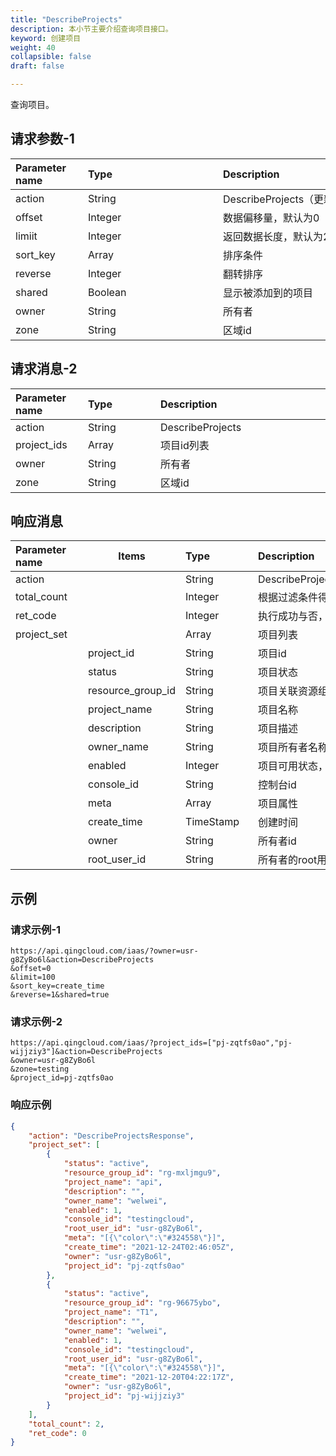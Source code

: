 ```yaml
---
title: "DescribeProjects"
description: 本小节主要介绍查询项目接口。 
keyword: 创建项目
weight: 40
collapsible: false
draft: false

---
```




查询项目。

## 请求参数-1

| <span style="display:inline-block;width:100px">Parameter name</span> | <span style="display:inline-block;width:200">Type</span> | <span style="display:inline-block;width:280px">Description</span> | <span style="display:inline-block;width:100px">Required</span> |
| :----------------------------------------------------------- | :------------------------------------------------------- | :----------------------------------------------------------- | :----------------------------------------------------------- |
| action                                                       | String                                                   | DescribeProjects（更新项目）                                 | true                                                         |
| offset                                                       | Integer                                                  | 数据偏移量，默认为0                                          | false                                                        |
| limiit                                                       | Integer                                                  | 返回数据长度，默认为20，最大100                              | false                                                        |
| sort_key                                                     | Array                                                    | 排序条件                                                     | false                                                        |
| reverse                                                      | Integer                                                  | 翻转排序                                                     | false                                                        |
| shared                                                       | Boolean                                                  | 显示被添加到的项目                                           | false                                                        |
| owner                                                        | String                                                   | 所有者                                                       | false                                                        |
| zone                                                         | String                                                   | 区域id                                                       | false                                                        |

## 请求消息-2

| <span style="display:inline-block;width:100px">Parameter name</span> | <span style="display:inline-block;width:100px">Type</span> | <span style="display:inline-block;width:380px">Description</span> | required |
| :----------------------------------------------------------- | :--------------------------------------------------------- | :----------------------------------------------------------- | -------- |
| action                                                       | String                                                     | DescribeProjects                                             | true     |
| project_ids                                                  | Array                                                      | 项目id列表                                                   | true     |
| owner                                                        | String                                                     | 所有者                                                       | false    |
| zone                                                         | String                                                     | 区域id                                                       | false    |

## 响应消息

| <span style="display:inline-block;width:100px">Parameter name</span> | Items             | <span style="display:inline-block;width:100px">Type</span> | <span style="display:inline-block;width:380px">Description</span> |
| :----------------------------------------------------------- | ----------------- | :--------------------------------------------------------- | :----------------------------------------------------------- |
| action                                                       |                   | String                                                     | DescribeProjectsResponse                                     |
| total_count                                                  |                   | Integer                                                    | 根据过滤条件得到的项目总数                                   |
| ret_code                                                     |                   | Integer                                                    | 执行成功与否，0表示成功，其他值则为错误代码                  |
| project_set                                                  |                   | Array                                                      | 项目列表                                                     |
|                                                              | project_id        | String                                                     | 项目id                                                       |
|                                                              | status            | String                                                     | 项目状态                                                     |
|                                                              | resource_group_id | String                                                     | 项目关联资源组id                                             |
|                                                              | project_name      | String                                                     | 项目名称                                                     |
|                                                              | description       | String                                                     | 项目描述                                                     |
|                                                              | owner_name        | String                                                     | 项目所有者名称                                               |
|                                                              | enabled           | Integer                                                    | 项目可用状态，1表示可用，0表示不可用                         |
|                                                              | console_id        | String                                                     | 控制台id                                                     |
|                                                              | meta              | Array                                                      | 项目属性                                                     |
|                                                              | create_time       | TimeStamp                                                  | 创建时间                                                     |
|                                                              | owner             | String                                                     | 所有者id                                                     |
|                                                              | root_user_id      | String                                                     | 所有者的root用户id                                           |

## 

## 示例 

### 请求示例-1

```url
https://api.qingcloud.com/iaas/?owner=usr-g8ZyBo6l&action=DescribeProjects
&offset=0
&limit=100
&sort_key=create_time
&reverse=1&shared=true
```

### 请求示例-2

```url
https://api.qingcloud.com/iaas/?project_ids=["pj-zqtfs0ao","pj-wijjziy3"]&action=DescribeProjects
&owner=usr-g8ZyBo6l
&zone=testing
&project_id=pj-zqtfs0ao
```



### 响应示例

```json
{
    "action": "DescribeProjectsResponse",
    "project_set": [
        {
            "status": "active",
            "resource_group_id": "rg-mxljmgu9",
            "project_name": "api",
            "description": "",
            "owner_name": "welwei",
            "enabled": 1,
            "console_id": "testingcloud",
            "root_user_id": "usr-g8ZyBo6l",
            "meta": "[{\"color\":\"#324558\"}]",
            "create_time": "2021-12-24T02:46:05Z",
            "owner": "usr-g8ZyBo6l",
            "project_id": "pj-zqtfs0ao"
        },
        {
            "status": "active",
            "resource_group_id": "rg-96675ybo",
            "project_name": "T1",
            "description": "",
            "owner_name": "welwei",
            "enabled": 1,
            "console_id": "testingcloud",
            "root_user_id": "usr-g8ZyBo6l",
            "meta": "[{\"color\":\"#324558\"}]",
            "create_time": "2021-12-20T04:22:17Z",
            "owner": "usr-g8ZyBo6l",
            "project_id": "pj-wijjziy3"
        }
    ],
    "total_count": 2,
    "ret_code": 0
}
```